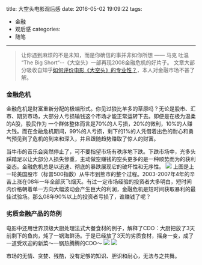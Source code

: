 title: 大空头电影观后感
date: 2016-05-02 19:09:22
tags: 
- 金融
- 观后感
categories:
- 随笔
---

> 让你遇到麻烦的不是未知，而是你确信的事并非如你所想 —— 马克 吐温
> “The Big Short“--《大空头》一部再现2008金融危机的好片子。
> 文章大部分吸收自知乎[如何评价电影《大空头》的专业性？](https://www.zhihu.com/question/39012069)，本人对金融市场不甚了解。

### 金融危机
金融危机是财富重新分配的极端形式。你见过狼比羊多的草原吗？无论是股市、汇市、期货市场，大部分人亏损输钱这个市场才能正常运转下去。即便是在极为温柔的A股，股民作为 一个群体整体而言是70%的人亏损，20%的微利，10%的人赚大钱。而在金融危机期间，99%的人亏损，剩下的1%的人凭借着出色的耐心和勇气预见到了危机的到来和深入，并且跟随趋势赚取了惊人的财富。

当牛市的音乐会突然停止了，可不要指望市场有秩序地下跌。下跌市场中，光多头踩踏足以让大部分人损失惨重，主动做空赚钱的空头更多的是一种顺势而为的获利姿态。金融危机总是以迅速、彻底的暴跌展现它的破坏性和无序性。
![](/images/2016/usa_stock_chart_example.png)
上图是上一轮美国股市（标普500指数）从牛市到熊市的整个过程。2003-2007年4年的辛苦上涨在08年一年全部灰飞烟灭。有过一定市场经验的投资者大多明白，短时间内价格朝着单一方向大幅波动会产生巨大的利润，金融危机是短时间获取暴利的最佳试验场。那么08年90%以上的投资者亏损了，谁赚钱了呢？

### 劣质金融产品的范例

电影中还用世界顶级大厨处理法式大餐食材的例子，解释了CDO：大厨把放了3天前剩下的鱼肉，炖了一锅海鲜汤。于是已经放了3天的劣质食材，摇身一变，成了一道受欢迎的新菜～一锅热腾腾的CDO～
![](/images/2016/cdo_example1.png)
![](/images/2016/cdo_example2.png)

市场的无情、贪婪、残酷，没有足够的知识、胆识和耐心，无法与之共舞。
